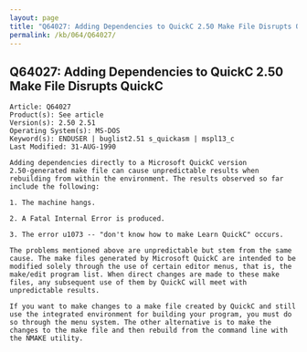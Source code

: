 ```yaml
---
layout: page
title: "Q64027: Adding Dependencies to QuickC 2.50 Make File Disrupts QuickC"
permalink: /kb/064/Q64027/
---
```


## Q64027: Adding Dependencies to QuickC 2.50 Make File Disrupts QuickC

	Article: Q64027
	Product(s): See article
	Version(s): 2.50 2.51
	Operating System(s): MS-DOS
	Keyword(s): ENDUSER | buglist2.51 s_quickasm | mspl13_c
	Last Modified: 31-AUG-1990
	
	Adding dependencies directly to a Microsoft QuickC version
	2.50-generated make file can cause unpredictable results when
	rebuilding from within the environment. The results observed so far
	include the following:
	
	1. The machine hangs.
	
	2. A Fatal Internal Error is produced.
	
	3. The error u1073 -- "don't know how to make Learn QuickC" occurs.
	
	The problems mentioned above are unpredictable but stem from the same
	cause. The make files generated by Microsoft QuickC are intended to be
	modified solely through the use of certain editor menus, that is, the
	make/edit program list. When direct changes are made to these make
	files, any subsequent use of them by QuickC will meet with
	unpredictable results.
	
	If you want to make changes to a make file created by QuickC and still
	use the integrated environment for building your program, you must do
	so through the menu system. The other alternative is to make the
	changes to the make file and then rebuild from the command line with
	the NMAKE utility.

